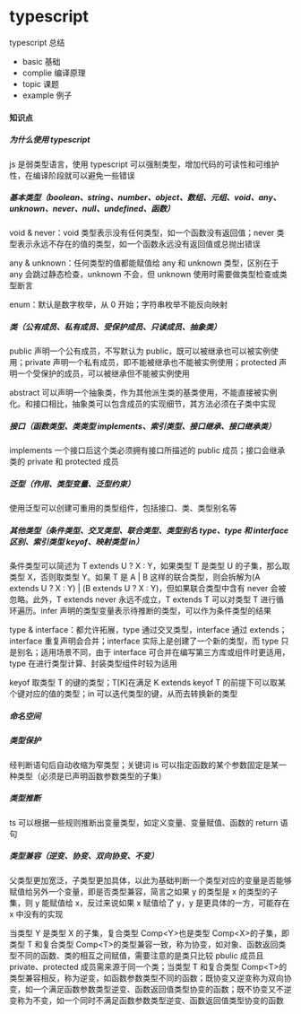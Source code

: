 # typescript

typescript 总结

- basic 基础
- complie 编译原理
- topic 课题
- example 例子

#### 知识点

##### 为什么使用 typescript

js 是弱类型语言，使用 typescript 可以强制类型，增加代码的可读性和可维护性，在编译阶段就可以避免一些错误

##### 基本类型（boolean、string、number、object、数组、元组、void、any、unknown、never、null、undefined、函数）

void & never：void 类型表示没有任何类型，如一个函数没有返回值；never 类型表示永远不存在的值的类型，如一个函数永远没有返回值或总抛出错误

any & unknown：任何类型的值都能赋值给 any 和 unknown 类型，区别在于 any 会跳过静态检查，unknown 不会，但 unknown 使用时需要做类型检查或类型断言

enum：默认是数字枚举，从 0 开始；字符串枚举不能反向映射

##### 类（公有成员、私有成员、受保护成员、只读成员、抽象类）

public 声明一个公有成员，不写默认为 public，既可以被继承也可以被实例使用；private 声明一个私有成员，即不能被继承也不能被实例使用；protected 声明一个受保护的成员，可以被继承但不能被实例使用

abstract 可以声明一个抽象类，作为其他派生类的基类使用，不能直接被实例化。和接口相比，抽象类可以包含成员的实现细节，其方法必须在子类中实现

##### 接口（函数类型、类类型 implements、索引类型、接口继承、接口继承类）

implements 一个接口后这个类必须拥有接口所描述的 public 成员；接口会继承类的 private 和 protected 成员

##### 泛型（作用、类型变量、泛型约束）

使用泛型可以创建可重用的类型组件，包括接口、类、类型别名等

##### 其他类型（条件类型、交叉类型、联合类型、类型别名 type、type 和 interface 区别、索引类型 keyof、映射类型 in）

条件类型可以简述为 T extends U ? X : Y，如果类型 T 是类型 U 的子集，那么取类型 X，否则取类型 Y。如果 T 是 A | B 这样的联合类型，则会拆解为(A extends U ? X : Y) | (B extends U ? X : Y)，但如果联合类型中含有 never 会被忽略。此外，T extends never 永远不成立，T extends T 可以对类型 T 进行循环遍历。infer 声明的类型变量表示待推断的类型，可以作为条件类型的结果

type & interface：都允许拓展，type 通过交叉类型，interface 通过 extends；interface 重复声明会合并；interface 实际上是创建了一个新的类型，而 type 只是别名；适用场景不同，由于 interface 可合并在编写第三方库或组件时更适用，type 在进行类型计算、封装类型组件时较为适用

keyof 取类型 T 的键的类型；T[K]在满足 K extends keyof T 的前提下可以取某个键对应的值的类型；in 可以迭代类型的键，从而去转换新的类型

##### 命名空间

##### 类型保护

经判断语句后自动收缩为窄类型；关键词 is 可以指定函数的某个参数固定是某一种类型（必须是已声明函数参数类型的子集）

##### 类型推断

ts 可以根据一些规则推断出变量类型，如定义变量、变量赋值、函数的 return 语句

##### 类型兼容（逆变、协变、双向协变、不变）

父类型更加宽泛，子类型更加具体，以此为基础判断一个类型对应的变量是否能够赋值给另外一个变量，即是否类型兼容，简言之如果 y 的类型是 x 的类型的子集，则 y 能赋值给 x，反过来说如果 x 赋值给了 y，y 是更具体的一方，可能存在 x 中没有的实现

当类型 Y 是类型 X 的子集，复合类型 Comp\<Y\>也是类型 Comp\<X\>的子集，即类型 T 和复合类型 Comp\<T\>的类型兼容一致，称为协变，如对象、函数返回类型不同的函数、类的相互之间赋值，需要注意的是类只比较 pbulic 成员且 private、protected 成员需来源于同一个类；当类型 T 和复合类型 Comp\<T\>的类型兼容相反，称为逆变，如函数参数类型不同的函数；既协变又逆变称为双向协变，如一个满足函数参数类型逆变、函数返回值类型协变的函数；既不协变又不逆变称为不变，如一个同时不满足函数参数类型逆变、函数返回值类型协变的函数
